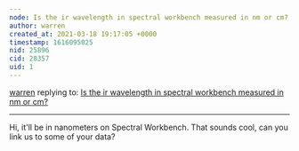 ```yaml
---
node: Is the ir wavelength in spectral workbench measured in nm or cm?
author: warren
created_at: 2021-03-18 19:17:05 +0000
timestamp: 1616095025
nid: 25896
cid: 28357
uid: 1
---
```




[warren](../profile/warren) replying to: [Is the ir wavelength in spectral workbench measured in nm or cm?](../notes/StwartMad/03-11-2021/is-the-ir-wavelength-in-spectral-workbench-measured-in-nm-or-cm)

----
Hi, it'll be in nanometers on Spectral Workbench. That sounds cool, can you link us to some of your data?